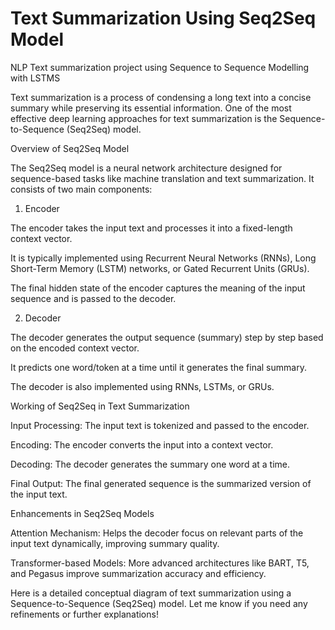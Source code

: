 # Text Summarization Using Seq2Seq Model

NLP Text summarization project using Sequence to Sequence Modelling with LSTMS 

Text summarization is a process of condensing a long text into a concise summary while preserving its essential information. One of the most effective deep learning approaches for text summarization is the Sequence-to-Sequence (Seq2Seq) model.

Overview of Seq2Seq Model

The Seq2Seq model is a neural network architecture designed for sequence-based tasks like machine translation and text summarization. It consists of two main components:

1. Encoder

The encoder takes the input text and processes it into a fixed-length context vector.

It is typically implemented using Recurrent Neural Networks (RNNs), Long Short-Term Memory (LSTM) networks, or Gated Recurrent Units (GRUs).

The final hidden state of the encoder captures the meaning of the input sequence and is passed to the decoder.

2. Decoder

The decoder generates the output sequence (summary) step by step based on the encoded context vector.

It predicts one word/token at a time until it generates the final summary.

The decoder is also implemented using RNNs, LSTMs, or GRUs.

Working of Seq2Seq in Text Summarization

Input Processing: The input text is tokenized and passed to the encoder.

Encoding: The encoder converts the input into a context vector.

Decoding: The decoder generates the summary one word at a time.

Final Output: The final generated sequence is the summarized version of the input text.

Enhancements in Seq2Seq Models

Attention Mechanism: Helps the decoder focus on relevant parts of the input text dynamically, improving summary quality.

Transformer-based Models: More advanced architectures like BART, T5, and Pegasus improve summarization accuracy and efficiency.

Here is a detailed conceptual diagram of text summarization using a Sequence-to-Sequence (Seq2Seq) model. Let me know if you need any refinements or further explanations!


